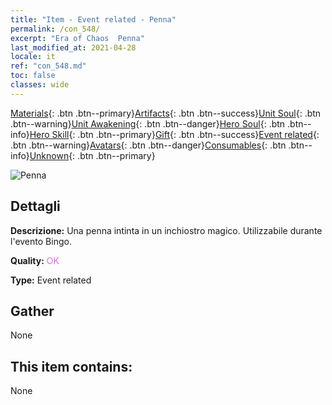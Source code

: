 ```yaml
---
title: "Item - Event related - Penna"
permalink: /con_548/
excerpt: "Era of Chaos  Penna"
last_modified_at: 2021-04-28
locale: it
ref: "con_548.md"
toc: false
classes: wide
---
```

 [Materials](/ItemsIT/){: .btn .btn--primary}[Artifacts](/ItemsIT/Artifacts/){: .btn .btn--success}[Unit Soul](/ItemsIT/UnitSoul/){: .btn .btn--warning}[Unit Awakening](/ItemsIT/UnitAwakening/){: .btn .btn--danger}[Hero Soul](/ItemsIT/HeroSoul/){: .btn .btn--info}[Hero Skill](/ItemsIT/HeroSkill/){: .btn .btn--primary}[Gift](/ItemsIT/Gift/){: .btn .btn--success}[Event related](/ItemsIT/Events/){: .btn .btn--warning}[Avatars](/ItemsIT/Avatars/){: .btn .btn--danger}[Consumables](/ItemsIT/Consumables/){: .btn .btn--info}[Unknown](/ItemsIT/Unknown/){: .btn .btn--primary}

 ![Penna](/images/t/i_10034.png)

## Dettagli
 **Descrizione:** Una penna intinta in un inchiostro magico. Utilizzabile durante l'evento Bingo.

 **Quality:** <span style="color: #DA70D6">OK</span>

 **Type:** Event related

## Gather

  None

## This item contains:

  None


